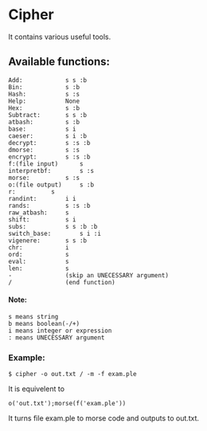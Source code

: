 # Cipher

It contains various useful tools.

## Available functions:

	Add:			s s :b
	Bin:			s :b
	Hash:			s :s
	Help:			None
	Hex:			s :b
	Subtract:		s s :b
	atbash:			s :b
	base:			s i
	caeser:			s i :b
	decrypt:		s :s :b
	dmorse:			s :s
	encrypt:		s :s :b
	f:(file input)		s
	interpretbf:		s :s
	morse:			s :s
	o:(file output)		s :b
	r:			s
	randint:		i i
	rands:			s :s :b
	raw_atbash:		s
	shift:			s i
	subs:			s s :b :b
	switch_base:		s i :i
	vigenere:		s s :b
	chr:			i
	ord:			s
	eval:			s
	len:			s
	-				(skip an UNECESSARY argument)
	/				(end function)

#### Note:
    s means string
    b means boolean(-/+)
    i means integer or expression
    : means UNECESSARY argument    
### Example:

    $ cipher -o out.txt / -m -f exam.ple

It is equivelent to

    o('out.txt');morse(f('exam.ple'))

It turns file exam.ple to morse code and outputs to out.txt.
